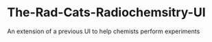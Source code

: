 # The-Rad-Cats-Radiochemsitry-UI
An extension of a previous UI to help chemists perform experiments
